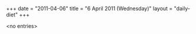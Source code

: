 +++
date = "2011-04-06"
title = "6 April 2011 (Wednesday)"
layout = "daily-diet"
+++


\<no entries\>